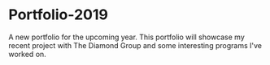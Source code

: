 # Portfolio-2019
A new portfolio for the upcoming year. This portfolio will showcase my recent project with The Diamond Group and some interesting programs I've worked on.
